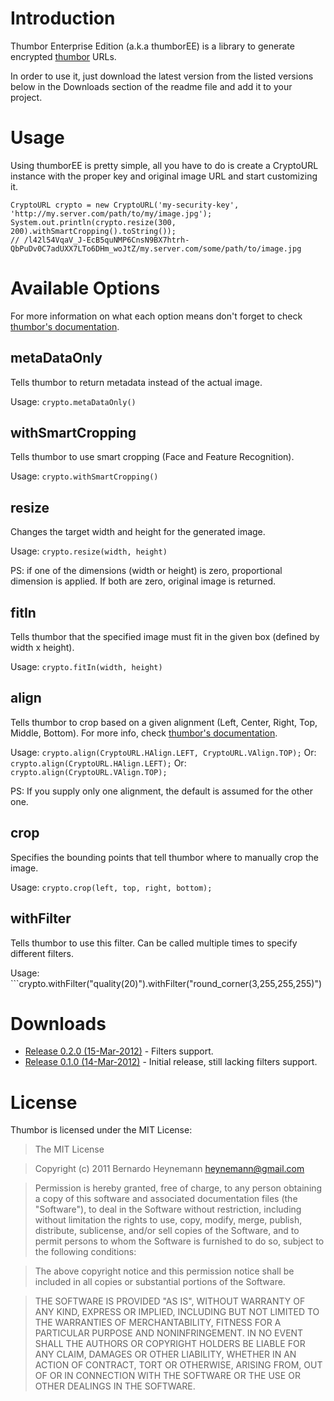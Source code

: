 # Introduction

Thumbor Enterprise Edition (a.k.a thumborEE) is a library to generate encrypted
[thumbor](https://github.com/globocom/thumbor/wiki "thumbor docs") URLs.

In order to use it, just download the latest version from the listed versions
below in the Downloads section of the readme file and add it to your project.

# Usage

Using thumborEE is pretty simple, all you have to do is create a CryptoURL
instance with the proper key and original image URL and start customizing it.

```java:
CryptoURL crypto = new CryptoURL('my-security-key', 'http://my.server.com/path/to/my/image.jpg');
System.out.println(crypto.resize(300, 200).withSmartCropping().toString());
// /l42l54VqaV_J-EcB5quNMP6CnsN9BX7htrh-QbPuDv0C7adUXX7LTo6DHm_woJtZ/my.server.com/some/path/to/image.jpg
```

# Available Options

For more information on what each option means don't forget to check [thumbor's
documentation](https://github.com/globocom/thumbor/wiki "thumbor docs").

## metaDataOnly

Tells thumbor to return metadata instead of the actual image.

Usage: ```crypto.metaDataOnly()```

## withSmartCropping

Tells thumbor to use smart cropping (Face and Feature Recognition).

Usage: ```crypto.withSmartCropping()```

## resize

Changes the target width and height for the generated image.

Usage: ```crypto.resize(width, height)```

PS: if one of the dimensions (width or height) is zero, proportional dimension
is applied. If both are zero, original image is returned.

## fitIn

Tells thumbor that the specified image must fit in the given box (defined by
width x height).

Usage: ```crypto.fitIn(width, height)```

## align

Tells thumbor to crop based on a given alignment (Left, Center, Right, Top,
Middle, Bottom). For more info, check [thumbor's
documentation](https://github.com/globocom/thumbor/wiki "thumbor docs").

Usage: ```crypto.align(CryptoURL.HAlign.LEFT, CryptoURL.VAlign.TOP);```
Or: ```crypto.align(CryptoURL.HAlign.LEFT);```
Or: ```crypto.align(CryptoURL.VAlign.TOP);```

PS: If you supply only one alignment, the default is assumed for the other one.

## crop

Specifies the bounding points that tell thumbor where to manually crop the
image.

Usage: ```crypto.crop(left, top, right, bottom);```

## withFilter

Tells thumbor to use this filter. Can be called multiple times to specify different filters.

Usage: ```crypto.withFilter("quality(20)").withFilter("round_corner(3,255,255,255)")

# Downloads

* [Release 0.2.0 (15-Mar-2012)](https://github.com/heynemann/thumbor-enterprise-edition/blob/master/downloads/thumboree-0.2.0.jar "thumbor-enterprise-edition 0.2.0") - Filters support.
* [Release 0.1.0 (14-Mar-2012)](https://github.com/heynemann/thumbor-enterprise-edition/blob/master/downloads/thumboree-0.1.0.jar "thumbor-enterprise-edition 0.1.0") - Initial release, still lacking filters support.

# License

Thumbor is licensed under the MIT License:

> The MIT License

> Copyright (c) 2011 Bernardo Heynemann <heynemann@gmail.com>

> Permission is hereby granted, free of charge, to any person obtaining a copy
> of this software and associated documentation files (the "Software"), to deal
> in the Software without restriction, including without limitation the rights
> to use, copy, modify, merge, publish, distribute, sublicense, and/or sell
> copies of the Software, and to permit persons to whom the Software is
> furnished to do so, subject to the following conditions:

> The above copyright notice and this permission notice shall be included in
> all copies or substantial portions of the Software.

> THE SOFTWARE IS PROVIDED "AS IS", WITHOUT WARRANTY OF ANY KIND, EXPRESS OR
> IMPLIED, INCLUDING BUT NOT LIMITED TO THE WARRANTIES OF MERCHANTABILITY,
> FITNESS FOR A PARTICULAR PURPOSE AND NONINFRINGEMENT. IN NO EVENT SHALL THE
> AUTHORS OR COPYRIGHT HOLDERS BE LIABLE FOR ANY CLAIM, DAMAGES OR OTHER
> LIABILITY, WHETHER IN AN ACTION OF CONTRACT, TORT OR OTHERWISE, ARISING FROM,
> OUT OF OR IN CONNECTION WITH THE SOFTWARE OR THE USE OR OTHER DEALINGS IN
> THE SOFTWARE.
